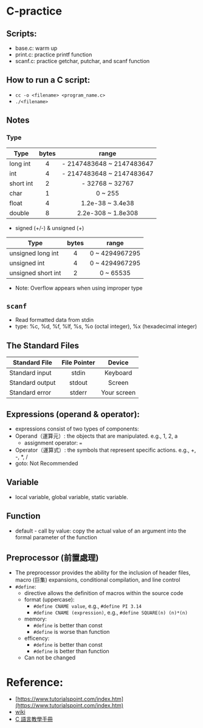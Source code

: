 # C-practice

## Scripts:
- base.c: warm up
- print.c: practice printf function
- scanf.c: practice getchar, putchar, and scanf function

## How to run a C script:
- `cc -o <filename> <program_name.c>`
- `./<filename>`

## Notes

### Type
Type          | bytes | range |
--------------|:-----:|:-----:|
long int      |   4   | - 2147483648 ~ 2147483647 |
int           |   4   | - 2147483648 ~ 2147483647 |
short int     |   2   | - 32768 ~ 32767 |
char          |   1   | 0 ~ 255 |
float         |   4   | 1.2e-38 ~ 3.4e38 |
double        |   8   | 2.2e-308 ~ 1.8e308 |

- signed (+/-) & unsigned (+)

Type               | bytes | range |
-------------------|:-----:|:-----:|
unsigned long int  |   4   | 0 ~ 4294967295 |
unsigned int       |   4   | 0 ~ 4294967295 |
unsigned short int |   2   | 0 ~ 65535 |

- Note: Overflow appears when using improper type

## `scanf`
- Read formatted data from stdin
- type: %c, %d, %f, %lf, %s, %o (octal integer), %x (hexadecimal integer)

## The Standard Files
Standard File   | File Pointer  |  Device   |
----------------|:--------------:|:---------:|
Standard input  |   stdin   | Keyboard |
Standard output	|   stdout	| Screen |
Standard error	|   stderr  | Your screen |

## Expressions (operand & operator):
- expressions consist of two types of components:
- Operand（運算元）: the objects that are manipulated. e.g., 1, 2, a
    - assignment operator: `=`
- Operator（運算式）: the symbols that represent specific actions. e.g., +, -, \*, \/
- goto: Not Recommended

## Variable
- local variable, global variable, static variable.

## Function
- default - call by value: copy the actual value of an argument into the formal parameter of the function

## Preprocessor (前置處理)
- The preprocessor provides the ability for the inclusion of header files, macro (巨集) expansions, conditional compilation, and line control
- `#define`: 
    - directive allows the definition of macros within the source code 
    - format (uppercase):
        - `#define CNAME value`, e.g., `#define PI 3.14`
        - `#define CNAME (expression)`, e.g., `#define SQUARE(n) (n)*(n)`
    - memory:
        - `#define` is better than const
        - `#define` is worse than function 
    - efficency:
        - `#define` is better than const
        - `#define` is better than function
    - Can not be changed

# Reference:
- [https://www.tutorialspoint.com/index.htm](https://www.tutorialspoint.com/index.htm)
- [wiki](https://en.wikipedia.org/wiki/Main_Page)
- [C 語言教學手冊](https://www.books.com.tw/products/0010360466)

